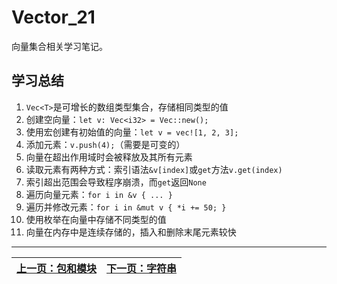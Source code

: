 # Vector_21

向量集合相关学习笔记。

## 学习总结

1. `Vec<T>`是可增长的数组类型集合，存储相同类型的值
2. 创建空向量：`let v: Vec<i32> = Vec::new();`
3. 使用宏创建有初始值的向量：`let v = vec![1, 2, 3];`
4. 添加元素：`v.push(4);`（需要是可变的）
5. 向量在超出作用域时会被释放及其所有元素
6. 读取元素有两种方式：索引语法`&v[index]`或`get`方法`v.get(index)`
7. 索引超出范围会导致程序崩溃，而`get`返回`None`
8. 遍历向量元素：`for i in &v { ... }`
9. 遍历并修改元素：`for i in &mut v { *i += 50; }`
10. 使用枚举在向量中存储不同类型的值
11. 向量在内存中是连续存储的，插入和删除末尾元素较快 

---

| [上一页：包和模块](../20_crate/20_crate.md) | [下一页：字符串](../22_string/22_string.md) |
|------------------------|------------------------| 